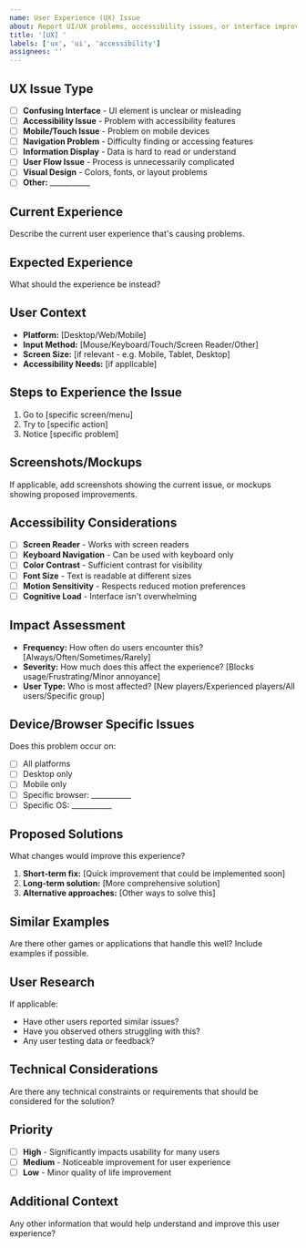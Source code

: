 ```yaml
---
name: User Experience (UX) Issue
about: Report UI/UX problems, accessibility issues, or interface improvements
title: '[UX] '
labels: ['ux', 'ui', 'accessibility']
assignees: ''
---
```


## UX Issue Type
- [ ] **Confusing Interface** - UI element is unclear or misleading
- [ ] **Accessibility Issue** - Problem with accessibility features
- [ ] **Mobile/Touch Issue** - Problem on mobile devices
- [ ] **Navigation Problem** - Difficulty finding or accessing features
- [ ] **Information Display** - Data is hard to read or understand
- [ ] **User Flow Issue** - Process is unnecessarily complicated
- [ ] **Visual Design** - Colors, fonts, or layout problems
- [ ] **Other:** ___________

## Current Experience
Describe the current user experience that's causing problems.

## Expected Experience  
What should the experience be instead?

## User Context
- **Platform:** [Desktop/Web/Mobile]
- **Input Method:** [Mouse/Keyboard/Touch/Screen Reader/Other]
- **Screen Size:** [if relevant - e.g. Mobile, Tablet, Desktop]
- **Accessibility Needs:** [if applicable]

## Steps to Experience the Issue
1. Go to [specific screen/menu]
2. Try to [specific action]
3. Notice [specific problem]

## Screenshots/Mockups
If applicable, add screenshots showing the current issue, or mockups showing proposed improvements.

## Accessibility Considerations
- [ ] **Screen Reader** - Works with screen readers
- [ ] **Keyboard Navigation** - Can be used with keyboard only
- [ ] **Color Contrast** - Sufficient contrast for visibility
- [ ] **Font Size** - Text is readable at different sizes
- [ ] **Motion Sensitivity** - Respects reduced motion preferences
- [ ] **Cognitive Load** - Interface isn't overwhelming

## Impact Assessment
- **Frequency:** How often do users encounter this? [Always/Often/Sometimes/Rarely]
- **Severity:** How much does this affect the experience? [Blocks usage/Frustrating/Minor annoyance]
- **User Type:** Who is most affected? [New players/Experienced players/All users/Specific group]

## Device/Browser Specific Issues
Does this problem occur on:
- [ ] All platforms
- [ ] Desktop only
- [ ] Mobile only  
- [ ] Specific browser: ___________
- [ ] Specific OS: ___________

## Proposed Solutions
What changes would improve this experience?
1. **Short-term fix:** [Quick improvement that could be implemented soon]
2. **Long-term solution:** [More comprehensive solution]
3. **Alternative approaches:** [Other ways to solve this]

## Similar Examples
Are there other games or applications that handle this well? Include examples if possible.

## User Research
If applicable:
- Have other users reported similar issues?
- Have you observed others struggling with this?
- Any user testing data or feedback?

## Technical Considerations
Are there any technical constraints or requirements that should be considered for the solution?

## Priority
- [ ] **High** - Significantly impacts usability for many users
- [ ] **Medium** - Noticeable improvement for user experience  
- [ ] **Low** - Minor quality of life improvement

## Additional Context
Any other information that would help understand and improve this user experience?